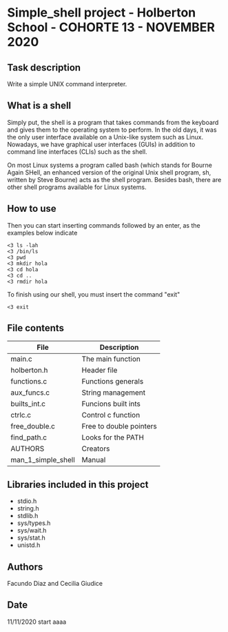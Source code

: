 # Simple_shell project - Holberton School - COHORTE 13 - NOVEMBER 2020

## Task description 

Write a simple UNIX command interpreter.

## What is a shell

Simply put, the shell is a program that takes commands from the keyboard and gives them to the operating system to perform. In the old days, it was the only user interface available on a Unix-like system such as Linux. Nowadays, we have graphical user interfaces (GUIs) in addition to command line interfaces (CLIs) such as the shell.

On most Linux systems a program called bash (which stands for Bourne Again SHell, an enhanced version of the original Unix shell program, sh, written by Steve Bourne) acts as the shell program. Besides bash, there are other shell programs available for Linux systems.

## How to use

Then you can start inserting commands followed by an enter, as the examples below indicate

```
<3 ls -lah
<3 /bin/ls
<3 pwd
<3 mkdir hola
<3 cd hola
<3 cd ..
<3 rmdir hola
```
To finish using our shell, you must insert the command "exit"

```
<3 exit
```

## File contents
|   **File**   |   **Description**   |
| -------------- | --------------------- |
| main.c | The main function |
| holberton.h | Header file |
| functions.c | Functions generals |
| aux_funcs.c | String management |
| builts_int.c | Funcions built ints |
| ctrlc.c | Control c function |
| free_double.c | Free to double pointers |
| find_path.c | Looks for the PATH |
| AUTHORS | Creators |
| man_1_simple_shell | Manual |

## Libraries included in this project
- stdio.h
- string.h
- stdlib.h
- sys/types.h
- sys/wait.h
- sys/stat.h
- unistd.h

## Authors
Facundo Diaz and Cecilia Giudice

## Date
11/11/2020 start aaaa